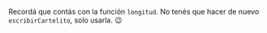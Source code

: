 Recordá que contás con la función `longitud`. No tenés que hacer de nuevo `escribirCartelito`, solo usarla. :wink: